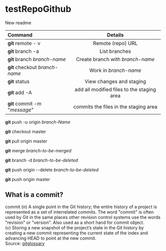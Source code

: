 # testRepoGithub

New readme

| Command                       | Details 
| :--                           | :-: 
|**git** remote - v             |Remote (repo) URL 
|**git** branch -a              | List branches
|**git** branch *branch-name*   | Create branch with *branch-name*
|**git** checkout *branch-name* |Work in *branch-name*
|**git** status                 |View changes and staging
|**git** add -A                 |add all modified files to the staging area
**git** commit -m "*message*"   |commits the files in the staging area

**git** push -u origin *branch-Name*

**git** checkout master

**git** pull origin master

**git** merge *branch-to-be-merged*

**git** branch -d *branch-to-be-deleted*

**git** push origin --delete *branch-to-be-deleted*

**git** push origin master

## What is a commit?
   commit
   (n) A single point in the Git history; the entire history of a project is represented as a set of interrelated commits. The word "commit" is often used by Git in the same places other revision control systems use the words "revision" or "version". Also used as a short hand for commit object.  
   (v) Storing a new snapshot of the project’s state in the Git history by creating a new commit representing the current state of the index and advancing HEAD to point at the new commit.  
Source: [gitglossary][1]

[1]: https://git-scm.com/docs/gitglossary

